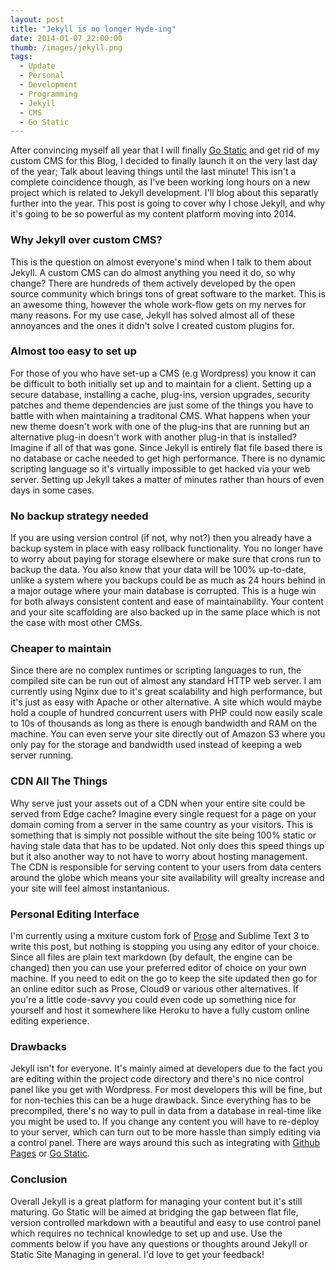 ```yaml
---
layout: post
title: "Jekyll is no longer Hyde-ing"
date: 2014-01-07 22:00:00
thumb: /images/jekyll.png
tags:
  - Update
  - Personal
  - Development
  - Programming
  - Jekyll
  - CMS
  - Go Static
---
```


After convincing myself all year that I will finally [Go Static](https://gostatic.io) and get rid of my custom CMS for this Blog, I decided to finally launch it on the very last day of the year; Talk about leaving things until the last minute! This isn't a complete coincidence though, as I've been working long hours on a new project which is related to Jekyll development. I'll blog about this separatly further into the year. This post is going to cover why I chose Jekyll, and why it's going to be so powerful as my content platform moving into 2014.

### Why Jekyll over custom CMS?

This is the question on almost everyone's mind when I talk to them about Jekyll. A custom CMS can do almost anything you need it do, so why change? There are hundreds of them actively developed by the open source community which brings tons of great software to the market. This is an awesome thing, however the whole work-flow gets on my nerves for many reasons. For my use case, Jekyll has solved almost all of these annoyances and the ones it didn't solve I created custom plugins for.

### Almost too easy to set up

For those of you who have set-up a CMS (e.g Wordpress) you know it can be difficult to both initially set up and to maintain for a client. Setting up a secure database, installing a cache, plug-ins, version upgrades, security patches and theme dependencies are just some of the things you have to battle with when maintaining a traditonal CMS. What happens when your new theme doesn't work with one of the plug-ins that are running but an alternative plug-in doesn't work with another plug-in that is installed? Imagine if all of that was gone. Since Jekyll is entirely flat file based there is no database or cache needed to get high performance. There is no dynamic scripting language so it's virtually impossible to get hacked via your web server. Setting up Jekyll takes a matter of minutes rather than hours of even days in some cases.

### No backup strategy needed

If you are using version control (if not, why not?) then you already have a backup system in place with easy rollback functionality. You no longer have to worry about paying for storage elsewhere or make sure that crons run to backup the data. You also know that your data will be 100% up-to-date, unlike a system where you backups could be as much as 24 hours behind in a major outage where your main database is corrupted. This is a huge win for both always consistent content and ease of maintainability. Your content and your site scaffolding are also backed up in the same place which is not the case with most other CMSs.

### Cheaper to maintain

Since there are no complex runtimes or scripting languages to run, the compiled site can be run out of almost any standard HTTP web server. I am currently using Nginx due to it's great scalability and high performance, but it's just as easy with Apache or other alternative. A site which would maybe hold a couple of hundred concurrent users with PHP could now easily scale to 10s of thousands as long as there is enough bandwidth and RAM on the machine. You can even serve your site directly out of Amazon S3 where you only pay for the storage and bandwidth used instead of keeping a web server running.

### CDN All The Things

Why serve just your assets out of a CDN when your entire site could be served from Edge cache? Imagine every single request for a page on your domain coming from a server in the same country as your visitors. This is something that is simply not possible without the site being 100% static or having stale data that has to be updated. Not only does this speed things up but it also another way to not have to worry about hosting management. The CDN is responsible for serving content to your users from data centers around the globe which means your site availability will grealty increase and your site will feel almost instantanious.

### Personal Editing Interface

I'm currently using a mxiture custom fork of [Prose](http://prose.io) and Sublime Text 3 to write this post, but nothing is stopping you using any editor of your choice. Since all files are plain text markdown (by default, the engine can be changed) then you can use your preferred editor of choice on your own machine. If you need to edit on the go to keep the site updated then go for an online editor such as Prose, Cloud9 or various other alternatives. If you're a little code-savvy you could even code up something nice for yourself and host it somewhere like Heroku to have a fully custom online editing experience.

### Drawbacks

Jekyll isn't for everyone. It's mainly aimed at developers due to the fact you are editing within the project code directory and there's no nice control panel like you get with Wordpress. For most developers this will be fine, but for non-techies this can be a huge drawback. Since everything has to be precompiled, there's no way to pull in data from a database in real-time like you might be used to. If you change any content you will have to re-deploy to your server, which can turn out to be more hassle than simply editing via a control panel. There are ways around this such as integrating with [Github Pages](https://pages.github.com) or [Go Static](https://gostatic.io).

### Conclusion

Overall Jekyll is a great platform for managing your content but it's still maturing. Go Static will be aimed at bridging the gap between flat file, version controlled markdown with a beautiful and easy to use control panel which requires no technical knowledge to set up and use. Use the comments below if you have any questions or thoughts around Jekyll or Static Site Managing in general. I'd love to get your feedback!
